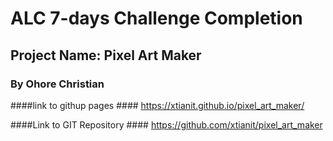 # ALC 7-days Challenge Completion
## Project Name: Pixel Art Maker
### By **Ohore Christian**
####link to githup pages ####
https://xtianit.github.io/pixel_art_maker/

####Link to GIT Repository ####
https://github.com/xtianit/pixel_art_maker
